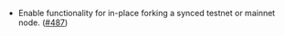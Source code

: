 - Enable functionality for in-place forking a synced testnet or mainnet node. ([#487](https://github.com/noble-assets/noble/pull/487))
